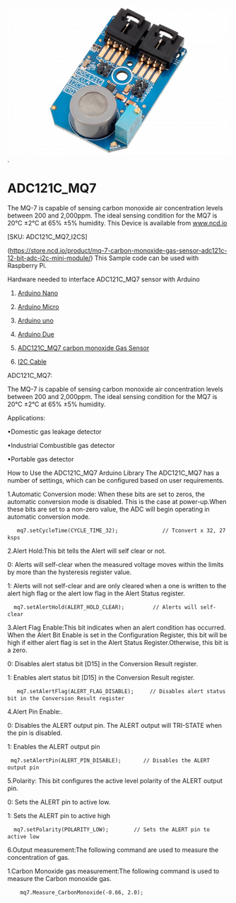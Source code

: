 
[![ADC121C_MQ7](ADC121C_I2CGAS_MQ7.png)](https://store.ncd.io/product/mq-7-carbon-monoxide-gas-sensor-adc121c-12-bit-adc-i2c-mini-module/).

# ADC121C_MQ7
The MQ-7 is capable of sensing carbon monoxide air concentration levels between 200 and 2,000ppm. The ideal sensing condition for the MQ7 is 20°C ±2°C at 65% ±5% humidity. 
This Device is available from www.ncd.io 

[SKU: ADC121C_MQ7_I2CS]

(https://store.ncd.io/product/mq-7-carbon-monoxide-gas-sensor-adc121c-12-bit-adc-i2c-mini-module/)
This Sample code can be used with Raspberry Pi.

Hardware needed to interface ADC121C_MQ7 sensor with Arduino

1. <a href="https://store.ncd.io/product/i2c-shield-for-arduino-nano/">Arduino Nano</a>

2. <a href="https://store.ncd.io/product/i2c-shield-for-arduino-micro-with-i2c-expansion-port/">Arduino Micro</a>

3. <a href="https://store.ncd.io/product/i2c-shield-for-arduino-uno/">Arduino uno</a>

4. <a href="https://store.ncd.io/product/dual-i2c-shield-for-arduino-due-with-modular-communications-interface/">Arduino Due</a>

5. <a href="https://store.ncd.io/product/mq-7-carbon-monoxide-gas-sensor-adc121c-12-bit-adc-i2c-mini-module/">ADC121C_MQ7 carbon monoxide Gas Sensor</a>

6. <a href="https://store.ncd.io/product/i%C2%B2c-cable/">I2C Cable</a>

ADC121C_MQ7:

The MQ-7 is capable of sensing carbon monoxide air concentration levels between 200 and 2,000ppm. The ideal sensing condition for the MQ7 is 20°C ±2°C at 65% ±5% humidity.

Applications:

•Domestic gas leakage detector

•Industrial Combustible gas detector

•Portable gas detector 

How to Use the ADC121C_MQ7 Arduino Library
The ADC121C_MQ7 has a number of settings, which can be configured based on user requirements.

1.Automatic Conversion mode: When these bits are set to zeros, the automatic conversion mode is disabled. This is the case at power-up.When these bits are set to a non-zero value, the ADC will begin operating in automatic conversion mode.

       mq7.setCycleTime(CYCLE_TIME_32);              // Tconvert x 32, 27 ksps
    
2.Alert Hold:This bit tells the Alert will self clear or not.

   0: Alerts will self-clear when the measured voltage moves within the limits by more than the hysteresis register value.
  
   1: Alerts will not self-clear and are only cleared when a one is written to the alert high flag or the alert low flag in the Alert Status register.

      mq7.setAlertHold(ALERT_HOLD_CLEAR);         // Alerts will self-clear

3.Alert Flag Enable:This bit indicates when an alert condition has occurred. When the Alert Bit Enable is set in the Configuration Register, this bit will be high if either alert flag is set in the Alert Status Register.Otherwise, this bit is a zero.

   0: Disables alert status bit [D15] in the Conversion Result register.
  
   1: Enables alert status bit [D15] in the Conversion Result register.

       mq7.setAlertFlag(ALERT_FLAG_DISABLE);     // Disables alert status bit in the Conversion Result register
       
4.Alert Pin Enable:.

   0: Disables the ALERT output pin. The ALERT output will TRI-STATE when the pin is disabled.
  
   1: Enables the ALERT output pin
  
     mq7.setAlertPin(ALERT_PIN_DISABLE);       // Disables the ALERT output pin

5.Polarity: This bit configures the active level polarity of the ALERT output pin.

   0: Sets the ALERT pin to active low.
 
   1: Sets the ALERT pin to active high
 
      mq7.setPolarity(POLARITY_LOW);        // Sets the ALERT pin to active low
    
6.Output measurement:The following command are used to measure the concentration of gas.

  1.Carbon Monoxide gas measurement:The following command is used to measure the Carbon monoxide gas.
       
        mq7.Measure_CarbonMonoxide(-0.66, 2.0);    
     
 

